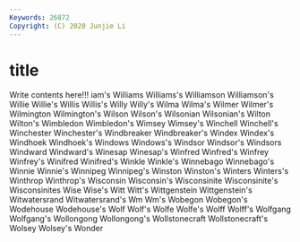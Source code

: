 ```yaml
---
Keywords: 26872
Copyright: (C) 2020 Junjie Li
---
```


# title

Write contents here!!!
iam's 
Williams 
Williams's 
Williamson 
Williamson's
Willie 
Willie's 
Willis 
Willis's 
Willy 
Willy's 
Wilma 
Wilma's 
Wilmer 
Wilmer's
Wilmington 
Wilmington's 
Wilson 
Wilson's 
Wilsonian 
Wilsonian's 
Wilton 
Wilton's 
Wimbledon 
Wimbledon's
Wimsey 
Wimsey's 
Winchell 
Winchell's 
Winchester 
Winchester's 
Windbreaker 
Windbreaker's 
Windex 
Windex's
Windhoek 
Windhoek's 
Windows 
Windows's 
Windsor 
Windsor's 
Windsors 
Windward 
Windward's 
Winesap
Winesap's 
Winfred 
Winfred's 
Winfrey 
Winfrey's 
Winifred 
Winifred's 
Winkle 
Winkle's 
Winnebago
Winnebago's 
Winnie 
Winnie's 
Winnipeg 
Winnipeg's 
Winston 
Winston's 
Winters 
Winters's 
Winthrop
Winthrop's 
Wisconsin 
Wisconsin's 
Wisconsinite 
Wisconsinite's 
Wisconsinites 
Wise 
Wise's 
Witt 
Witt's
Wittgenstein 
Wittgenstein's 
Witwatersrand 
Witwatersrand's 
Wm 
Wm's 
Wobegon 
Wobegon's 
Wodehouse 
Wodehouse's
Wolf 
Wolf's 
Wolfe 
Wolfe's 
Wolff 
Wolff's 
Wolfgang 
Wolfgang's 
Wollongong 
Wollongong's
Wollstonecraft 
Wollstonecraft's 
Wolsey 
Wolsey's 
Wonder 
